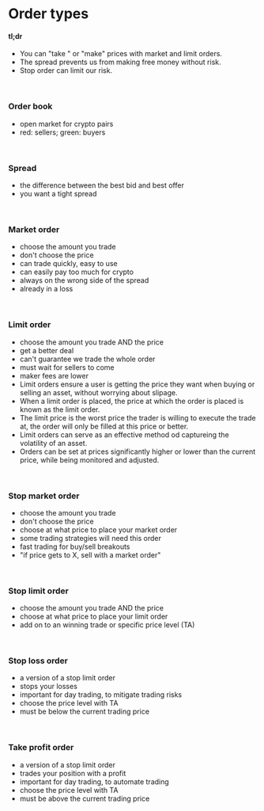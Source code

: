 # Order types


#### tl;dr

* You can "take " or "make" prices with market and limit orders.
* The spread prevents us from making free money without risk.
* Stop order can limit our risk.

<br>

### Order book

  * open market for crypto pairs
  * red: sellers; green: buyers

<br>

### Spread

  * the difference between the best bid and best offer
  * you want a tight spread 

<br>

### Market order

  * choose the amount you trade
  * don't choose the price
  * can trade quickly, easy to use
  * can easily pay too much for crypto
  * always on the wrong side of the spread
  * already in a loss

<br>


### Limit order

  * choose the amount you trade AND the price
  * get a better deal
  * can't guarantee we trade the whole order
  * must wait for sellers to come
  * maker fees are lower
  * Limit orders ensure a user is getting the price they want when buying or selling an asset, without worrying about slipage.
* When a limit order is placed, the price at which the order is placed is known as the limit order.
* The limit price is the worst price the trader is willing to execute the trade at, the order will only be filled at this price or better.
* Limit orders can serve as an effective method od captureing the volatility of an asset.
* Orders can be set at prices significantly higher or lower than the current price, while being monitored and adjusted.

<br>

### Stop market order 

  * choose the amount you trade
  * don't choose the price
  * choose at what price to place your market order
  * some trading strategies will need this order
  * fast trading for buy/sell breakouts 
  * "if price gets to X, sell with a market order"

<br>

### Stop limit order

  * choose the amount you trade AND the price
  * choose at what price to place your limit order
  * add on to an winning trade or specific price level (TA)

<br>

### Stop loss order

* a version of a stop limit order
* stops your losses
* important for day trading, to mitigate trading risks
* choose the price level with TA
* must be below the current trading price

<br>

### Take profit order

* a version of a stop limit order
* trades your position with a profit
* important for day trading, to automate trading
* choose the price level with TA
* must be above the current trading price 


<br>

